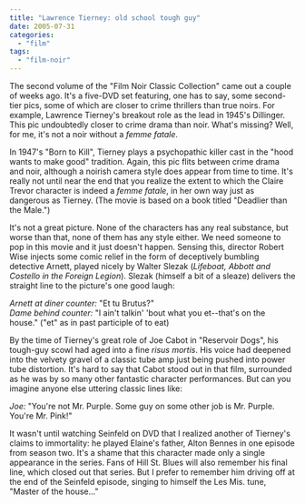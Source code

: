 ```yaml
---
title: "Lawrence Tierney: old school tough guy"
date: 2005-07-31
categories: 
  - "film"
tags: 
  - "film-noir"
---
```


The second volume of the "Film Noir Classic Collection" came out a couple of weeks ago. It's a five-DVD set featuring, one has to say, some second-tier pics, some of which are closer to crime thrillers than true noirs. For example, Lawrence Tierney's breakout role as the lead in 1945's Dillinger. This pic undoubtedly closer to crime drama than noir. What's missing? Well, for me, it's not a noir without a _femme fatale_.

In 1947's "Born to Kill", Tierney plays a psychopathic killer cast in the "hood wants to make good" tradition. Again, this pic flits between crime drama and noir, although a noirish camera style does appear from time to time. It's really not until near the end that you realize the extent to which the Claire Trevor character is indeed a _femme fatale_, in her own way just as dangerous as Tierney. (The movie is based on a book titled "Deadlier than the Male.")

It's not a great picture. None of the characters has any real substance, but worse than that, none of them has any style either. We need someone to pop in this movie and it just doesn't happen. Sensing this, director Robert Wise injects some comic relief in the form of deceptively bumbling detective Arnett, played nicely by Walter Slezak (_Lifeboat, Abbott and Costello in the Foreign Legion_). Slezak (himself a bit of a sleaze) delivers the straight line to the picture's one good laugh:

_Arnett at diner counter:_ "Et tu Brutus?"  
_Dame behind counter:_ "I ain't talkin' 'bout what you et--that's on the house." ("et" as in past participle of to eat)  

By the time of Tierney's great role of Joe Cabot in "Reservoir Dogs", his tough-guy scowl had aged into a fine _risus mortis_. His voice had deepened into the velvety gravel of a classic tube amp just being pushed into power tube distortion. It's hard to say that Cabot stood out in that film, surrounded as he was by so many other fantastic character performances. But can you imagine anyone else uttering classic lines like:

_Joe:_ "You're not Mr. Purple. Some guy on some other job is Mr. Purple. You're Mr. Pink!"  

It wasn't until watching Seinfeld on DVD that I realized another of Tierney's claims to immortality: he played Elaine's father, Alton Bennes in one episode from season two. It's a shame that this character made only a single appearance in the series. Fans of Hill St. Blues will also remember his final line, which closed out that series. But I prefer to remember him driving off at the end of the Seinfeld episode, singing to himself the Les Mis. tune, "Master of the house..."
